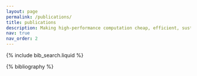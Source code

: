 ```yaml
---
layout: page
permalink: /publications/
title: publications
description: Making high-performance computation cheap, efficient, sustainable and accessible.
nav: true
nav_order: 2
---
```


<!-- _pages/publications.md -->

<!-- Bibsearch Feature -->

{% include bib_search.liquid %}

<div class="publications">

{% bibliography %}

</div>
